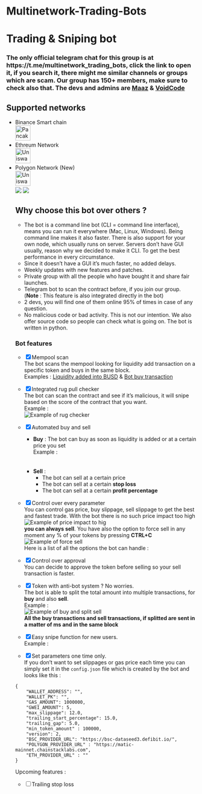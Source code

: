 # Multinetwork-Trading-Bots

<h1 class="code-line" data-line-start=0 data-line-end=1 ><a id="Trading__Sniping_bot_0"></a>Trading &amp; Sniping bot</h1>
<h3> The only official telegram chat for this group is at https://t.me/multinetwork_trading_bots, click the link to open it, if you search it, there might me similar channels or groups which are scam. Our group has 150+ members, make sure to check also that. The devs and admins are <a href="http://t.me/Maaz_02">Maaz</a> & <a href="http://t.me/Voidcoder"> VoidCode </a></h3>
<h2 class="code-line" data-line-start=2 data-line-end=3 ><a id="Supported_networks_2"></a>Supported networks</h2>
<ul>
<li class="has-line-data" data-line-start="3" data-line-end="5">Binance Smart chain</br>
  <img src="https://pancakeswap.finance/favicon.ico" alt="Pancake Swap" widht="40" height="40">
 </li>
<li class="has-line-data" data-line-start="5" data-line-end="7">Ethreum Network</br>
  <img src="https://uniswap.org/favicon-32x32.png?v=9e6cfb30cbc0a5ba01a0f7bfe1f1924b" widht="40" height="40" alt="Uniswap">
 </li>
<li class="has-line-data" data-line-start="7" data-line-end="8">Polygon Network (New)</br>
  <img src="https://quickswap.exchange/logo_circle.png" widht="40" height="40" alt="Uniswap">
 </li>
<img src="https://i.ibb.co/FqcXK9r/image.png" >
<img src="https://i.ibb.co/6gPGPqh/image.png" >
<h2 class="code-line" data-line-start=0 data-line-end=1 ><a id="Why_choose_this_bot_over_others__0"></a>Why choose this bot over others ?</h2>
<ul>
<li class="has-line-data" data-line-start="1" data-line-end="2">The bot is a command line bot (CLI = command line interface), means you can run it everywhere (Mac, Linux, Windows). Being command line makes it also faster. There is also support for your own node, which usually runs on server. Servers don’t have GUI usually, reason why we decided to make it CLI. To get the best performance in every circumstance.</li>
<li class="has-line-data" data-line-start="2" data-line-end="3">Since it doesn’t have a GUI it’s much faster, no added delays.</li>
<li class="has-line-data" data-line-start="3" data-line-end="4">Weekly updates with new features and patches.</li>
<li class="has-line-data" data-line-start="4" data-line-end="5">Private group with all the people who have bought it and share fair launches.</li>
<li class="has-line-data" data-line-start="5" data-line-end="6">Telegram bot to scan the contract before, if you join our group. (<strong>Note</strong> : This feature is also integrated directly in the bot)</li>
<li class="has-line-data" data-line-start="6" data-line-end="7">2 devs, you will find one of them online 95% of times in case of any question.</li>
<li class="has-line-data" data-line-start="7" data-line-end="9">No malicious code or bad activity. This is not our intention. We also offer source code so people can check what is going on. The bot is written in python.</li>
</ul>
<h3 class="code-line" data-line-start=9 data-line-end=10 ><a id="Bot_features_9"></a>Bot features</h3>
<ul>
<li class="has-line-data" data-line-start="10" data-line-end="13">
<p class="has-line-data" data-line-start="10" data-line-end="13"><input type="checkbox" id="checkbox36" checked="true"><label for="checkbox36">Mempool scan</label><br>
The bot scans the mempool looking for liquidity add transaction on a specific token and buys in the same block.<br>
Examples : <a href="https://bscscan.com/tx/0xced8cd0bf97812c7e392cd2eacb4ba8ae7c37e9f7783561b69576947c35b4aed">Liquidity added into BUSD</a> &amp; <a href="https://bscscan.com/tx/0x4eb878767a4a7f0f6934475a0813880be00ef7724bde80de07babf048eef7db3">Bot buy transaction</a></p>
</li>
<li class="has-line-data" data-line-start="13" data-line-end="18">
<p class="has-line-data" data-line-start="13" data-line-end="17"><input type="checkbox" id="checkbox37" checked="true"><label for="checkbox37">Integrated rug pull checker</label><br>
The bot can scan the contract and see if it’s malicious, it will snipe based on the score of the contract that you want.<br>
Example :<br>
<img src="https://i.ibb.co/q58VYGy/image.png" alt="Example of rug checker"></p>
</li>
<li class="has-line-data" data-line-start="18" data-line-end="27">
<p class="has-line-data" data-line-start="18" data-line-end="19"><input type="checkbox" id="checkbox38" checked="true"><label for="checkbox38">Automated buy and sell</label></p>
<ul>
<li class="has-line-data" data-line-start="19" data-line-end="23"><strong>Buy</strong> : The bot can buy as soon as liquidity is added or at a certain price you set<br>
Example :<br>
<img src="https://i.ibb.co/5BhrGvZ/image.png" alt=""><br>
<img src="https://i.ibb.co/znxC3f4/image.png" alt=""></li>
<li class="has-line-data" data-line-start="23" data-line-end="27"><strong>Sell</strong> :
<ul>
<li class="has-line-data" data-line-start="24" data-line-end="25">The bot can sell at a certain price</li>
<li class="has-line-data" data-line-start="25" data-line-end="26">The bot can sell at a certain <strong>stop loss</strong></li>
<li class="has-line-data" data-line-start="26" data-line-end="27">The bot can sell at a certain <strong>profit percentage</strong></li>
</ul>
</li>
</ul>
</li>
<li class="has-line-data" data-line-start="27" data-line-end="34">
<p class="has-line-data" data-line-start="27" data-line-end="34"><input type="checkbox" id="checkbox39" checked="true"><label for="checkbox39">Control over every parameter</label><br>
You can control gas price, buy slippage, sell slippage to get the best and fastest trade. With the bot there is no such price impact too high<br>
<img src="https://i.ibb.co/2KD0s8d/image.png" alt="Example of price impact to hig"><br>
<strong>you can always sell</strong>. You have also the option to force sell in any moment any % of your tokens by pressing <strong>CTRL+C</strong><br>
<img src="https://i.ibb.co/PZ2wJB4/image.png" alt="Example of force sell"><br>
Here is a list of all the options the bot can handle :<br>
<img src="https://i.ibb.co/zJSPjBX/image.png" alt=""></p>
</li>
<li class="has-line-data" data-line-start="34" data-line-end="36">
<p class="has-line-data" data-line-start="34" data-line-end="36"><input type="checkbox" id="checkbox40" checked="true"><label for="checkbox40">Control over approval</label><br>
You can decide to approve the token before selling so your sell transaction is faster.</p>
</li>
<li class="has-line-data" data-line-start="36" data-line-end="41">
<p class="has-line-data" data-line-start="36" data-line-end="41"><input type="checkbox" id="checkbox41" checked="true"><label for="checkbox41">Token with anti-bot system ? No worries.</label><br>
The bot is able to split the total amount into multiple transactions, for <strong>buy</strong> and also <strong>sell</strong>.<br>
Example :<br>
<img src="https://i.ibb.co/RynzH4G/image.png" alt="Example of buy and split sell"><br>
<strong>All the buy transactions and sell transactions, if splitted are sent in a matter of ms and in the same block</strong></p>
</li>
<li class="has-line-data" data-line-start="41" data-line-end="44">
<p class="has-line-data" data-line-start="41" data-line-end="44"><input type="checkbox" id="checkbox42" checked="true"><label for="checkbox42">Easy snipe function for new users.</label><br>
Example :<br>
<img src="https://i.ibb.co/s3nKbN2/image.png" alt=""></p>
</li>
<li class="has-line-data" data-line-start="44" data-line-end="46">
<p class="has-line-data" data-line-start="44" data-line-end="46"><input type="checkbox" id="checkbox43" checked="true"><label for="checkbox43">Set parameters one time only.</label><br>
If you don’t want to set slippages or gas price each time you can simply set it in the <code>config.json</code> file which is created by the bot and looks like this :</p>
</li>
</ul>
<pre><code class="has-line-data" data-line-start="47" data-line-end="62">{
    &quot;WALLET_ADDRESS&quot;: &quot;&quot;,
    &quot;WALLET_PK&quot;: &quot;&quot;,
    &quot;GAS_AMOUNT&quot;: 1000000,
    &quot;GWEI_AMOUNT&quot;: 5,
    &quot;max_slippage&quot;: 12.0,
    &quot;trailing_start_percentage&quot;: 15.0,
    &quot;trailing_gap&quot;: 5.0,
    &quot;min_token_amount&quot; : 100000,
    &quot;version&quot;: 2,
    &quot;BSC_PROVIDER_URL&quot;: &quot;https://bsc-dataseed3.defibit.io/&quot;,
    &quot;POLYGON_PROVIDER_URL&quot; : &quot;https://matic-mainnet.chainstacklabs.com&quot;,
    &quot;ETH_PROVIDER_URL&quot; : &quot;&quot;
}
</code></pre>
<p class="has-line-data" data-line-start="63" data-line-end="64">Upcoming features :</p>
<ul>
<li class="has-line-data" data-line-start="64" data-line-end="65"><input type="checkbox" id="checkbox44"><label for="checkbox44">Trailing stop loss</label></li>
</ul>
